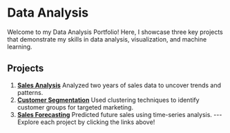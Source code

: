 # Data Analysis
Welcome to my Data Analysis Portfolio! Here, I showcase three key projects that demonstrate my skills in data analysis, visualization, and machine learning.
## Projects 
1. [**Sales Analysis**](./Project1/README.md) Analyzed two years of sales data to uncover trends and patterns.
2. [**Customer Segmentation**](./Project2/README.md) Used clustering techniques to identify customer groups for targeted marketing.
3. [**Sales Forecasting**](./Project3/README.md) Predicted future sales using time-series analysis. --- Explore each project by clicking the links above!
